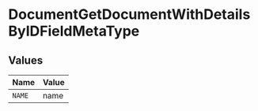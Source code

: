 # DocumentGetDocumentWithDetailsByIDFieldMetaType


## Values

| Name   | Value  |
| ------ | ------ |
| `NAME` | name   |